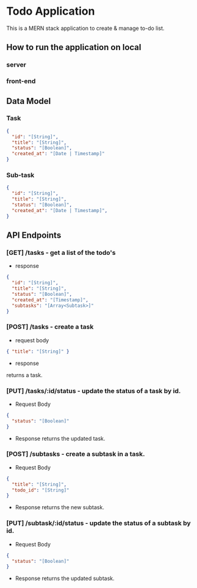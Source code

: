 # Todo Application

This is a MERN stack application to create & manage to-do list.

## How to run the application on local

### server

### front-end


## Data Model

### Task

```json
{
  "id": "[String]",
  "title": "[String]",
  "status": "[Boolean]",
  "created_at": "[Date | Timestamp]"
}
```

### Sub-task

```json
{
  "id": "[String]",
  "title": "[String]",
  "status": "[Boolean]",
  "created_at": "[Date | Timestamp]",
}
```

## API Endpoints

### [GET] /tasks - get a list of the todo's

- response
```json
{
  "id": "[String]",
  "title": "[String]",
  "status": "[Boolean]",
  "created_at": "[Timestamp]",
  "subtasks": "[Array<Subtask>]"
}
```

### [POST] /tasks - create a task

- request body

```json
{ "title": "[String]" }
```

- response

returns a task.

### [PUT] /tasks/:id/status - update the status of a task by id.

- Request Body
```json
{
  "status": "[Boolean]"
}
```

- Response
returns the updated task.

### [POST] /subtasks - create a subtask in a task.

- Request Body
```json
{
  "title": "[String]",
  "todo_id": "[String]"
}
```

- Response
returns the new subtask.

### [PUT] /subtask/:id/status - update the status of a subtask by id.

- Request Body

```json
{
  "status": "[Boolean]"
}
```

- Response
returns the updated subtask.






